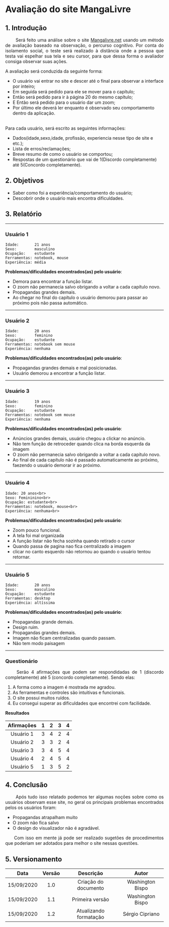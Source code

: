 # **Avaliação do site MangaLivre**

## 1. Introdução

<p align="justify"> &emsp;&emsp; Será feito uma análise sobre o site <a href="https://mangalivre.net/">Mangalivre.net</a> usando um método de avaliação baseado na observação, o percurso cognitivo. Por conta do isolamento social, o teste será realizado à distância onde a pessoa que testa vai espelhar sua tela e seu cursor, para que dessa forma o avaliador consiga observar suas ações.</p>
A avaliação será conduzida da seguinte forma:<br>

* O usuário vai entrar no site e descer até o final para observar a interface por inteiro;<br>
* Em seguida será pedido para ele se mover para o capítulo;<br>
* Então será pedido para ir à página 20 do mesmo capítulo;<br>
* E Então será pedido para o usuário dar um zoom;<br>
* Por último ele deverá ler enquanto é observado seu comportamento dentro da aplicação.<br>

<br>
Para cada usuário, será escrito as seguintes informações:<br>

* Dados(idade,sexo,idade, profissão, experiencia nesse tipo de site e etc.);<br>
* Lista de erros/reclamações;<br>
* Breve resumo de como o usuário se comportou;<br>
* Respostas de um questionário que vai de 1(Discordo completamente) até 5(Concordo completamente).<br>

## 2. Objetivos

* Saber como foi a experiência/comportamento do usuário;
* Descobrir onde o usuário mais encontra dificuldades.<br>	

## 3. Relatório

---
### **Usuário 1**

```
Idade:       21 anos
Sexo:        masculino
Ocupação:    estudante
Ferramentas: notebook, mouse
Experiência: média
```

**Problemas/dificuldades encontrados(as) pelo usuário**:<br>

* Demora para encontrar a função listar.
* O zoom não permanecia salvo obrigando a voltar a cada capítulo novo.
* Propagandas grandes demais.
* Ao chegar no final do capítulo o usuário demorou para passar ao próximo pois não passa automático.

---
### **Usuário 2**

```
Idade:       20 anos
Sexo:        feminino
Ocupação:    estudante
Ferramentas: notebook sem mouse
Experiência: nenhuma
```

**Problemas/dificuldades encontrados(as) pelo usuário**:<br>

- Propagandas grandes demais e mal posicionadas.
- Usuário demorou a encontrar a função listar.

---
### **Usuário 3**

```
Idade:       19 anos
Sexo:        feminino
Ocupação:    estudante
Ferramentas: notebook sem mouse
Experiência: nenhuma
```

**Problemas/dificuldades encontrados(as) pelo usuário**:<br>

* Anúncios grandes demais, usuário chegou a clickar no anúncio.
* Não tem função de retroceder quando clica na borda esquerda da imagem
* O zoom não permanecia salvo obrigando a voltar a cada capítulo novo.
* Ao final de cada capítulo não é passado automaticamente ao próximo, faezendo o usuário demorar ir ao próximo.

---
### **Usuário 4**

```
Idade: 20 anos<br>
Sexo: Femininino<br>
Ocupação: estudante<br>
Ferramentas: notebook, mouse<br>
Experiência: nenhuma<br>
```

**Problemas/dificuldades encontrados(as) pelo usuário**:<br>

* Zoom pouco funcional.
* A tela foi mal organizada
* A função listar não fecha sozinha quando retirado o cursor
* Quando passa de pagina nao fica centralizado a imagem
* clicar no canto esquerdo não retornou ao quando o usuário tentou retornar. 

---
### **Usuário 5**

```
Idade:       20 anos
Sexo:        masculino
Ocupação:    estudante
Ferramentas: desktop
Experiência: altíssima
```

**Problemas/dificuldades encontrados(as) pelo usuário**:<br>

* Propagandas grande demais.<br>
* Design ruim.<br>
* Propagandas grandes demais.<br>
* Imagem não ficam centralizadas quando passam.<br>
* Não tem modo paisagem<br>
---

### **Questionário** 	
<p align="justify"> &emsp;&emsp; Serão 4 afirmações que podem ser respondidadas de 1 (discordo completamente) até 5 (concordo completamente). Sendo elas:</p>

1. A forma como a imagem é mostrada me agradou.
2. As ferramentas e controles são intuitivas e funcionais.
3. O site possui muitos ruídos.
4. Eu consegui superar as dificuldades que encontrei com facilidade.

**Resultados**

|Afirmações|1|2|3|4|
|:-:|:-:|:-:|:-:|:-:|
|Usuário 1|3|4|2|4|
|Usuário 2|3|3|2|4|
|Usuário 3|3|4|5|4| 
|Usuário 4|2|4|5|4|
|Usuário 5|1|3|5|2|


## 4. Conclusão
<p align="justify"> &emsp;&emsp; Após tudo isso relatado podemos ter algumas noções sobre como os usuários observam esse site, no geral os principais problemas encontrados pelos os usuários foram:</p>

* Propagandas atrapalham muito
* O zoom não fica salvo
* O design do visualizador não é agradável.
	
<p align="justify"> &emsp;&emsp;Com isso em mente já pode ser realizado sugetões de procedimentos que poderiam ser adotados para melhor o site nessas questões.</p>


## 5. Versionamento

|Data|Versão|Descrição|Autor|
|:-:|:-:|:-:|:-:|
|15/09/2020|1.0|Criação do documento|Washington Bispo|
|15/09/2020|1.1|Primeira versão|Washington Bispo|
|15/09/2020|1.2|Atualizando formatação|Sérgio Cipriano|